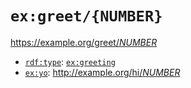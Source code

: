 # `ex:greet/{NUMBER}`

[https://example.org/greet/<var>NUMBER</var>](https://example.org/greet/<var>NUMBER</var>)

* [`rdf:type`](https://docs.enola.dev/models/www.w3.org/1999/02/22-rdf-syntax-ns/type/): [`ex:greeting`](../greeting.md)
* [`ex:yo`](https://example.org/yo): [http://example.org/hi/<var>NUMBER</var>](http://example.org/hi/<var>NUMBER</var>)
